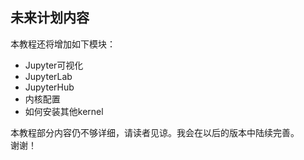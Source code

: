 ## 未来计划内容

本教程还将增加如下模块：

* Jupyter可视化
* JupyterLab
* JupyterHub
* 内核配置
* 如何安装其他kernel

本教程部分内容仍不够详细，请读者见谅。我会在以后的版本中陆续完善。<br>
谢谢！
